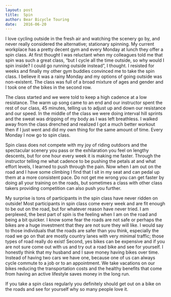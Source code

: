 ```yaml
---
layout: post
title:  Spin
author: Bear Bicycle Touring
date:   2016-06-20
---
```


I love cycling outside in the fresh air and watching the scenery go by, and never really considered the alternative; stationary spinning. My current workplace has a pretty decent gym and every Monday at lunch they offer a spin class. At first thought I was reluctant when my colleagues told me that spin was such a great class, “but I cycle all the time outside, so why would I spin inside? I could go running outside instead”, I thought.  I resisted for weeks and finally my other gym buddies convinced me to take the spin class. I believe it was a rainy Monday and my options of going outside was non-existent. The class was full of a broad mixture of ages and gender and I took one of the bikes in the second row.

The class started and we were told to keep a high cadence at a low resistance. The warm up song came to an end and our instructor spent the rest of our class, 45 minutes, telling us to adjust up and down our resistance and our speed. In the middle of the class we were doing interval hill sprints and the sweat was dripping of my body as I was left breathless. I walked away from the class drenched and realized I got a much better workout then if I just went and did my own thing for the same amount of time. Every Monday I now go to spin class.

Spin class does not compete with my joy of riding outdoors and the spectacular scenery you pass or the exhilaration you feel on lengthy descents, but for one hour every week it is making me faster. Through the instructor telling me what cadence to be pushing the petals at and what effort levels, I learned to push through the pain. Now when I am out on the road and I have some climbing I find that I sit in my seat and can pedal up them at a more consistent pace. Do not get me wrong you can get faster by doing all your training on the roads, but sometimes a class with other class takers providing competition can also push you further.

My surprise is tons of participants in the spin class have never ridden on outside! Most participants in spin class come every week and are fit enough to be out on the road, but for whatever reason have never tried. I am perplexed, the best part of spin is the feeling when I am on the road and being a bit quicker. I know some fear the roads are not safe or perhaps the bikes are a huge investment that they are not sure they will like. I would say to those individuals that the roads are safer than you think, especially the road we go on that are mostly country lanes with very minimal traffic; those types of road really do exist! Second, yes bikes can be expensive and if you are not sure come out with us and try out a road bike and see for yourself. I honestly think that my husband and I save money having bikes over time. Instead of having two cars we have one, because one of us can always cycle commute to a job or to an appointment. We take vacations on our bikes reducing the transportation costs and the healthy benefits that come from having an active lifestyle saves money in the long run.

If you take a spin class regularly you definitely should get out on a bike on the roads and see for yourself why so many people love it.
